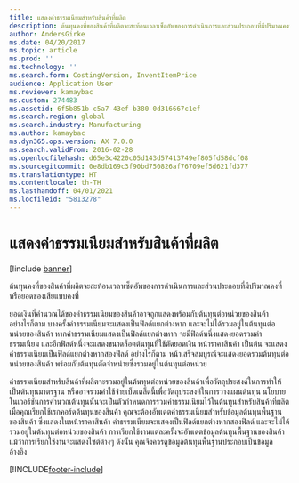 ```yaml
---
title: แสดงค่าธรรมเนียมสำหรับสินค้าที่ผลิต
description: ต้นทุนคงที่ของสินค้าที่ผลิตจะสะท้อนเวลาเซ็ตอัพของการดำเนินการและส่วนประกอบที่มีปริมาณคงที่หรือยอดของเสียแบบคงที่
author: AndersGirke
ms.date: 04/20/2017
ms.topic: article
ms.prod: ''
ms.technology: ''
ms.search.form: CostingVersion, InventItemPrice
audience: Application User
ms.reviewer: kamaybac
ms.custom: 274483
ms.assetid: 6f5b851b-c5a7-43ef-b380-0d316667c1ef
ms.search.region: global
ms.search.industry: Manufacturing
ms.author: kamaybac
ms.dyn365.ops.version: AX 7.0.0
ms.search.validFrom: 2016-02-28
ms.openlocfilehash: d65e3c4220c05d143d57413749ef805fd58dcf08
ms.sourcegitcommit: 0e8db169c3f90bd750826af76709ef5d621fd377
ms.translationtype: HT
ms.contentlocale: th-TH
ms.lasthandoff: 04/01/2021
ms.locfileid: "5813278"
---
```

# <a name="display-charges-for-a-manufactured-item"></a>แสดงค่าธรรมเนียมสำหรับสินค้าที่ผลิต

[!include [banner](../includes/banner.md)]

ต้นทุนคงที่ของสินค้าที่ผลิตจะสะท้อนเวลาเซ็ตอัพของการดำเนินการและส่วนประกอบที่มีปริมาณคงที่หรือยอดของเสียแบบคงที่

ยอดเงินที่คำนวณได้ของค่าธรรมเนียมของสินค้าอาจถูกแสดงพร้อมกับต้นทุนต่อหน่วยของสินค้า อย่างไรก็ตาม บางครั้งค่าธรรมเนียมจะแสดงเป็นฟิลด์แยกต่างหาก และจะไม่ได้รวมอยู่ในต้นทุนต่อหน่วยของสินค้า หากค่าธรรมเนียมแสดงเป็นฟิลด์แยกต่างหาก จะมีฟิลด์หนึ่งแสดงยอดรวมค่าธรรมเนียม และอีกฟิลด์หนึ่งจะแสดงขนาดล็อตต้นทุนที่ใช้ตัดยอดเงิน หน้าราคาสินค้า เป็นต้น จะแสดงค่าธรรมเนียมเป็นฟิลด์แยกต่างหากสองฟิลด์ อย่างไรก็ตาม หน้าเสร็จสมบูรณ์จะแสดงยอดรวมต้นทุนต่อหน่วยของสินค้า พร้อมกับต้นทุนตัดจำหน่ายซึ่งรวมอยู่ในต้นทุนต่อหน่วย

ค่าธรรมเนียมสำหรับสินค้าที่ผลิตจะรวมอยู่ในต้นทุนต่อหน่วยของสินค้าเพื่อวัตถุประสงค์ในการทำให้เป็นต้นทุนมาตรฐาน หรืออาจรวมค่าใช้จ่ายเบ็ดเตล็ดนี้เพื่อวัตถุประสงค์ในการวางแผนต้นทุน นโยบายในเวอร์ชันการคำนวณต้นทุนนั้นจะเป็นตัวกำหนดการรวมค่าธรรมเนียมไว้ในต้นทุนสำหรับสินค้าที่ผลิต เมื่อคุณเรียกใช้เรกคอร์ดต้นทุนของสินค้า คุณจะต้องอัพเดตค่าธรรมเนียมสำหรับข้อมูลต้นทุนพื้นฐานของสินค้า ซึ่งแสดงในหน้าราคาสินค้า ค่าธรรมเนียมจะแสดงเป็นฟิลด์แยกต่างหากสองฟิลด์ และจะไม่ได้รวมอยู่ในต้นทุนต่อหน่วยของสินค้า การเรียกใช้งานแต่ละครั้งจะอัพเดตข้อมูลต้นทุนพื้นฐานของสินค้า แม้ว่าการเรียกใช้งานจะแสดงไซต์ต่างๆ ดังนั้น คุณจึงควรดูข้อมูลต้นทุนพื้นฐานประกอบเป็นข้อมูลอ้างอิง







[!INCLUDE[footer-include](../../includes/footer-banner.md)]